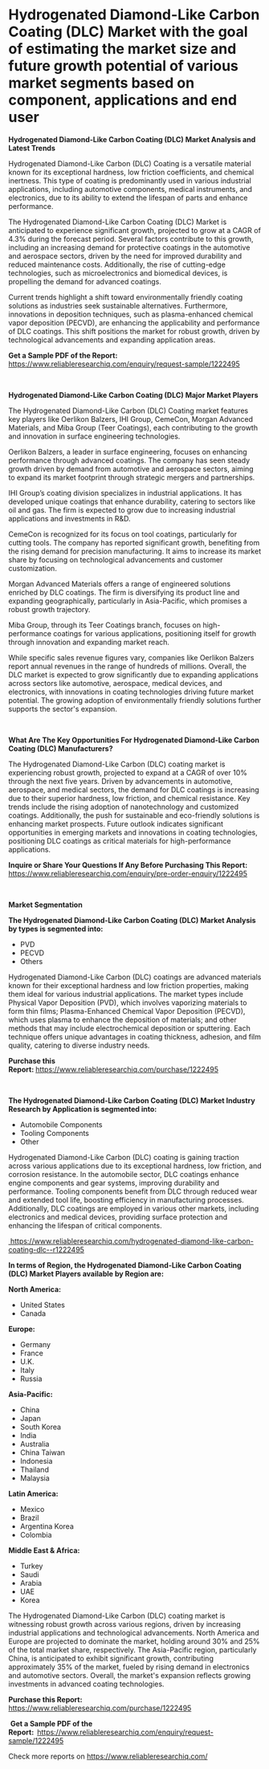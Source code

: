 <p><h1>Hydrogenated Diamond-Like Carbon Coating (DLC) Market with the goal of estimating the market size and future growth potential of various market segments based on component, applications and end user</h1></p><p><strong>Hydrogenated Diamond-Like Carbon Coating (DLC) Market Analysis and Latest Trends</strong></p>
<p><p>Hydrogenated Diamond-Like Carbon (DLC) Coating is a versatile material known for its exceptional hardness, low friction coefficients, and chemical inertness. This type of coating is predominantly used in various industrial applications, including automotive components, medical instruments, and electronics, due to its ability to extend the lifespan of parts and enhance performance.</p><p>The Hydrogenated Diamond-Like Carbon Coating (DLC) Market is anticipated to experience significant growth, projected to grow at a CAGR of 4.3% during the forecast period. Several factors contribute to this growth, including an increasing demand for protective coatings in the automotive and aerospace sectors, driven by the need for improved durability and reduced maintenance costs. Additionally, the rise of cutting-edge technologies, such as microelectronics and biomedical devices, is propelling the demand for advanced coatings.</p><p>Current trends highlight a shift toward environmentally friendly coating solutions as industries seek sustainable alternatives. Furthermore, innovations in deposition techniques, such as plasma-enhanced chemical vapor deposition (PECVD), are enhancing the applicability and performance of DLC coatings. This shift positions the market for robust growth, driven by technological advancements and expanding application areas.</p></p>
<p><strong>Get a Sample PDF of the Report:&nbsp;</strong> <a href="https://www.reliableresearchiq.com/enquiry/request-sample/1222495?utm_campaign=1900&utm_medium=2&utm_source=Github&utm_content=ia&utm_term=02022025&utm_id=hydrogenated-diamond-like-carbon-coating-dlc">https://www.reliableresearchiq.com/enquiry/request-sample/1222495</a></p>
<p>&nbsp;</p>
<p><strong>Hydrogenated Diamond-Like Carbon Coating (DLC) Major Market Players</strong></p>
<p><p>The Hydrogenated Diamond-Like Carbon (DLC) Coating market features key players like Oerlikon Balzers, IHI Group, CemeCon, Morgan Advanced Materials, and Miba Group (Teer Coatings), each contributing to the growth and innovation in surface engineering technologies.</p><p>Oerlikon Balzers, a leader in surface engineering, focuses on enhancing performance through advanced coatings. The company has seen steady growth driven by demand from automotive and aerospace sectors, aiming to expand its market footprint through strategic mergers and partnerships.</p><p>IHI Group’s coating division specializes in industrial applications. It has developed unique coatings that enhance durability, catering to sectors like oil and gas. The firm is expected to grow due to increasing industrial applications and investments in R&D.</p><p>CemeCon is recognized for its focus on tool coatings, particularly for cutting tools. The company has reported significant growth, benefiting from the rising demand for precision manufacturing. It aims to increase its market share by focusing on technological advancements and customer customization.</p><p>Morgan Advanced Materials offers a range of engineered solutions enriched by DLC coatings. The firm is diversifying its product line and expanding geographically, particularly in Asia-Pacific, which promises a robust growth trajectory.</p><p>Miba Group, through its Teer Coatings branch, focuses on high-performance coatings for various applications, positioning itself for growth through innovation and expanding market reach.</p><p>While specific sales revenue figures vary, companies like Oerlikon Balzers report annual revenues in the range of hundreds of millions. Overall, the DLC market is expected to grow significantly due to expanding applications across sectors like automotive, aerospace, medical devices, and electronics, with innovations in coating technologies driving future market potential. The growing adoption of environmentally friendly solutions further supports the sector's expansion.</p></p>
<p>&nbsp;</p>
<p><strong>What Are The Key Opportunities For Hydrogenated Diamond-Like Carbon Coating (DLC) Manufacturers?</strong></p>
<p><p>The Hydrogenated Diamond-Like Carbon (DLC) coating market is experiencing robust growth, projected to expand at a CAGR of over 10% through the next five years. Driven by advancements in automotive, aerospace, and medical sectors, the demand for DLC coatings is increasing due to their superior hardness, low friction, and chemical resistance. Key trends include the rising adoption of nanotechnology and customized coatings. Additionally, the push for sustainable and eco-friendly solutions is enhancing market prospects. Future outlook indicates significant opportunities in emerging markets and innovations in coating technologies, positioning DLC coatings as critical materials for high-performance applications.</p></p>
<p><strong>Inquire or Share Your Questions If Any Before Purchasing This Report:</strong> <a href="https://www.reliableresearchiq.com/enquiry/pre-order-enquiry/1222495?utm_campaign=1900&utm_medium=2&utm_source=Github&utm_content=ia&utm_term=02022025&utm_id=hydrogenated-diamond-like-carbon-coating-dlc">https://www.reliableresearchiq.com/enquiry/pre-order-enquiry/1222495</a></p>
<p>&nbsp;</p>
<p><strong>Market Segmentation</strong></p>
<p><strong>The Hydrogenated Diamond-Like Carbon Coating (DLC) Market Analysis by types is segmented into:</strong></p>
<p><ul><li>PVD</li><li>PECVD</li><li>Others</li></ul></p>
<p><p>Hydrogenated Diamond-Like Carbon (DLC) coatings are advanced materials known for their exceptional hardness and low friction properties, making them ideal for various industrial applications. The market types include Physical Vapor Deposition (PVD), which involves vaporizing materials to form thin films; Plasma-Enhanced Chemical Vapor Deposition (PECVD), which uses plasma to enhance the deposition of materials; and other methods that may include electrochemical deposition or sputtering. Each technique offers unique advantages in coating thickness, adhesion, and film quality, catering to diverse industry needs.</p></p>
<p><strong>Purchase this Report:&nbsp;</strong><a href="https://www.reliableresearchiq.com/purchase/1222495?utm_campaign=1900&utm_medium=2&utm_source=Github&utm_content=ia&utm_term=02022025&utm_id=hydrogenated-diamond-like-carbon-coating-dlc">https://www.reliableresearchiq.com/purchase/1222495</a></p>
<p>&nbsp;</p>
<p><strong>The Hydrogenated Diamond-Like Carbon Coating (DLC) Market Industry Research by Application is segmented into:</strong></p>
<p><ul><li>Automobile Components</li><li>Tooling Components</li><li>Other</li></ul></p>
<p><p>Hydrogenated Diamond-Like Carbon (DLC) coating is gaining traction across various applications due to its exceptional hardness, low friction, and corrosion resistance. In the automobile sector, DLC coatings enhance engine components and gear systems, improving durability and performance. Tooling components benefit from DLC through reduced wear and extended tool life, boosting efficiency in manufacturing processes. Additionally, DLC coatings are employed in various other markets, including electronics and medical devices, providing surface protection and enhancing the lifespan of critical components.</p></p>
<p><a href="https://www.reliableresearchiq.com/hydrogenated-diamond-like-carbon-coating-dlc--r1222495?utm_campaign=1900&utm_medium=2&utm_source=Github&utm_content=ia&utm_term=02022025&utm_id=hydrogenated-diamond-like-carbon-coating-dlc">&nbsp;https://www.reliableresearchiq.com/hydrogenated-diamond-like-carbon-coating-dlc--r1222495</a></p>
<p><strong>In terms of Region, the Hydrogenated Diamond-Like Carbon Coating (DLC) Market Players available by Region are:</strong></p>
<p>
    <p> <strong> North America: </strong>
        <ul>
            <li>United States</li>
            <li>Canada</li>
        </ul>
        </p> 
    <p> <strong> Europe: </strong>
        <ul>
            <li>Germany</li>
            <li>France</li>
            <li>U.K.</li>
            <li>Italy</li>
            <li>Russia</li>
        </ul>
        </p> 
    <p> <strong> Asia-Pacific: </strong>
        <ul>
            <li>China</li>
            <li>Japan</li>
            <li>South Korea</li>
            <li>India</li>
            <li>Australia</li>
            <li>China Taiwan</li>
            <li>Indonesia</li>
            <li>Thailand</li>
            <li>Malaysia</li>
        </ul>
        </p> 
    <p> <strong> Latin America: </strong>
        <ul>
            <li>Mexico</li>
            <li>Brazil</li>
            <li>Argentina Korea</li>
            <li>Colombia</li>
        </ul>
        </p> 
    <p> <strong> Middle East & Africa: </strong>
        <ul>
            <li>Turkey</li>
            <li>Saudi</li>
            <li>Arabia</li>
            <li>UAE</li>
            <li>Korea</li>
        </ul>
    </p>
    </p>
<p><p>The Hydrogenated Diamond-Like Carbon (DLC) coating market is witnessing robust growth across various regions, driven by increasing industrial applications and technological advancements. North America and Europe are projected to dominate the market, holding around 30% and 25% of the total market share, respectively. The Asia-Pacific region, particularly China, is anticipated to exhibit significant growth, contributing approximately 35% of the market, fueled by rising demand in electronics and automotive sectors. Overall, the market's expansion reflects growing investments in advanced coating technologies.</p></p>
<p><strong>Purchase this Report: </strong><a href="https://www.reliableresearchiq.com/purchase/1222495?utm_campaign=1900&utm_medium=2&utm_source=Github&utm_content=ia&utm_term=02022025&utm_id=hydrogenated-diamond-like-carbon-coating-dlc">https://www.reliableresearchiq.com/purchase/1222495</a></p>
<p>&nbsp;<strong>Get a Sample PDF of the Report:&nbsp;&nbsp;</strong><a href="https://www.reliableresearchiq.com/enquiry/request-sample/1222495?utm_campaign=1900&utm_medium=2&utm_source=Github&utm_content=ia&utm_term=02022025&utm_id=hydrogenated-diamond-like-carbon-coating-dlc">https://www.reliableresearchiq.com/enquiry/request-sample/1222495</a></p>
<p><strong></strong></p>
<p>Check more reports on <a href="https://www.reliableresearchiq.com/?utm_campaign=1900&utm_medium=2&utm_source=Github&utm_content=ia&utm_term=02022025&utm_id=hydrogenated-diamond-like-carbon-coating-dlc">https://www.reliableresearchiq.com/</a></p>
